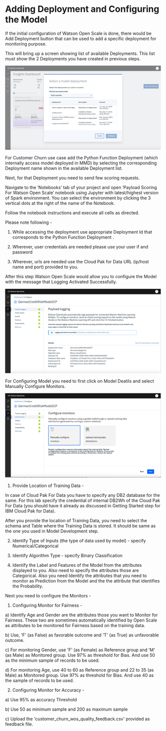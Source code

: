 # Adding Deployment and Configuring the Model

If the initial configuration of Watson Open Scale is done, there would be Add Deployment button that can be used to add a specific deployment for monitoring purpose.

This will bring up a screen showing list of available Deployments. This list must show the 2 Deployments you have created in previous steps.

![](images/cp4dWoSDeploymentList.png)

For Customer Churn use case add the Python Function Deployment (which internally access model deployed in MMD) by selecting the corresponding Deployment name shown in the available Deployment list.

Next, for that Deployment you need to send few scoring requests. 

Navigate to the ‘Notebooks’ tab of your project and open ‘Payload Scoring For Watson Open Scale’ notebook using Jupyter with latest/highest version of Spark environment. You can select the environment by clicking the 3 vertical dots at the right of the name of the Notebook. 

Follow the notebook instructions and execute all cells as directed.

Please note following -

1. While accessing the deployment use appropriate Deployment Id that corresponds to the Python Function Deployment .

3. Wherever, user credentials are needed please use your user if and password

4. Wherever, urls are needed use the Cloud Pak for Data URL (ip/host name and port) provided to you.

After this step Watson Open Scale would allow you to configure the Model with the message that Logging Activated Successfully.

![](images/cp4dWoSLoggingActivated.png)

For Configuring Model you need to first click on Model Deatils and select Manually Configure Monitors.

![](images/cp4dWoSModelConfigure.png)

1. Provide Location of Training Data - 

In case of Cloud Pak For Data you have to specify any DB2 database for the same. For this lab specify the credential of internal DB2Wh of the Cloud Pak For Data (you should have it already as discussed in Getting Started step for IBM Cloud Pak for Data). 

After you provide the location of Training Data, you need to select the schema and Table where the Training Data is stored. It should be same as the one you used in Model Development step.

2. Identify Type of Inputs (the type of data used by model) - specify Numerical/Categorical

3. Identify Algorithm Type - specify Binary Classification

4. Identify the Label and Features of the Model from the attributes displayed to you. Also need to specify the attributes those are Categorical. Also you need Identify the attributes that you need to monitor as Prediction from the Model and the the attribute that identifies the Probability.

Next you need to configure the Monitors -

1. Configuring Monitor for Fairness -

a) Identify Age and Gender are the attributes those you want to Monitor for Fairness. These two are sometimes automatically identified by Open Scale as attributes to be monitored for Fairness based on the training data.

b) Use, 'F' (as False) as favorable outcome and 'T' (as True) as unfavorable outcome.

c) For monitoring Gender, use 'F' (as Female) as Reference group and 'M' (as Male) as Monitored group. Use 97% as threshold for Bias. And use 50 as the minimum sample of records to be used.

d) For monitoring Age, use 40 to 60 as Reference group and 22 to 35 (as Male) as Monitored group. Use 97% as threshold for Bias. And use 40 as the sample of records to be used.

2. Configuring Monitor for Accuracy -

a) Use 95% as accuracy Threshold

b) Use 50 as minimum sample and 200 as maximum sample

c) Upload the 'customer_churn_wos_quality_feedback.csv' provided as feedback file.
